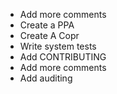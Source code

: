 - Add more comments
- Create a PPA
- Create A Copr
- Write system tests
- Add CONTRIBUTING
- Add more comments
- Add auditing
